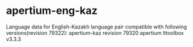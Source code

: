 # apertium-eng-kaz
Language data for English-Kazakh language pair
compatible with following versions(revision 79322):
apertium-kaz revision 79320
apertium lttoolbox v3.3.3
